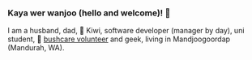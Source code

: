### Kaya wer wanjoo (hello and welcome)! 👋

I am a husband, dad, 🥝 Kiwi, software developer (manager by day), uni student, 🌱 [bushcare volunteer](https://bpginc.info/) and geek, living in Mandjoogoordap (Mandurah, WA).

<!--
**cbotman/cbotman** is a ✨ _special_ ✨ repository because its `README.md` (this file) appears on your GitHub profile.

Here are some ideas to get you started:

- 🔭 I’m currently working on ...
- 🌱 I’m currently learning ...
- 👯 I’m looking to collaborate on ...
- 🤔 I’m looking for help with ...
- 💬 Ask me about ...
- 📫 How to reach me: ...
- 😄 Pronouns: ...
- ⚡ Fun fact: ...
-->
